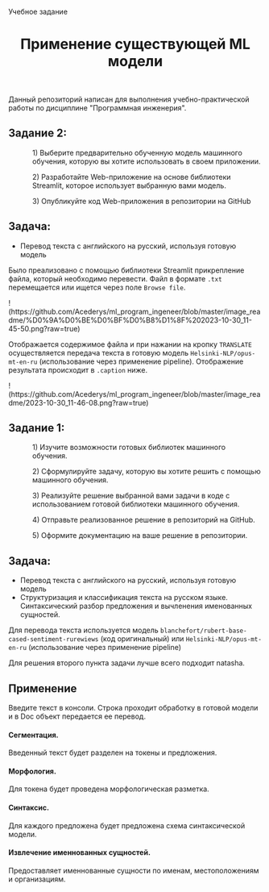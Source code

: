 <p>Учебное задание</p>  
<h1 align="center">Применение существующей ML модели</h1> <br>

<p>Данный репозиторий написан для выполнения учебно-практической работы по дисциплине "Программная инженерия".</p>
<h2>Задание 2:</h2>
<ul>
<ol>1) Выберите предварительно обученную модель машинного обучения, которую вы хотите использовать в своем приложении. </ol>
<ol>2) Разработайте Web-приложение на основе библиотеки Streamlit, которое использует выбранную вами модель. </ol>
<ol>3) Опубликуйте код Web-приложения в репозитории на GitHub </ol>
</ul>
<h2>Задача:</h2>
<ul>
<li>Перевод текста с английского на русский, используя готовую модель</li>
</ul>
<p>Было преализовано с помощью библиотеки Streamlit прикрепление файла, который необходимо перевести. Файл в формате  <code>.txt</code>  перемещается или ищется через поле <code>Browse file</code>. </p>
!(https://github.com/Acederys/ml_program_ingeneer/blob/master/image_readme/%D0%9A%D0%BE%D0%BF%D0%B8%D1%8F%202023-10-30_11-45-50.png?raw=true)
<p>Отображается содержимое файла и при нажании на кропку <code>TRANSLATE</code> осуществляется передача текста в готовую модель <code>Helsinki-NLP/opus-mt-en-ru</code> (использование через применение pipeline). Отображение результата происходит в <code>.caption</code> ниже.</p>
!(https://github.com/Acederys/ml_program_ingeneer/blob/master/image_readme/2023-10-30_11-46-08.png?raw=true)
<h2>Задание 1:</h2>
<ul>
<ol>1) Изучите возможности готовых библиотек машинного обучения. </ol>
<ol>2) Сформулируйте задачу, которую вы хотите решить с помощью машинного обучения. </ol>
<ol>3) Реализуйте решение выбранной вами задачи в коде с использованием готовой библиотеки машинного обучения. </ol>
<ol>4) Отправьте реализованное решение в репозиторий на GitHub. </ol>
<ol>5) Оформите документацию на ваше решение в репозитории. </ol>
</ul>
<h2>Задача:</h2>
<ul>
<li>Перевод текста с английского на русский, используя готовую модель</li>
<li>Структуризация и классификация текста на русском языке. Синтаксический разбор предложения и вычленения именованных сущностей.</li> 
</ul>
<p>Для перевода текста используется модель <code>blanchefort/rubert-base-cased-sentiment-rurewiews</code> (код оригинальный) или <code>Helsinki-NLP/opus-mt-en-ru</code> (использование через применение pipeline)</p>
<p>Для решения второго пункта задачи лучше всего подходит natasha.</p> 

<h2><b>Применение</b></h2>

<p>Введите текст в консоли. Строка проходит обработку в готовой модели и в Doc объект передается ее перевод.</p>

<h4>Сегментация.</h4> 

<p>Введенный текст будет разделен на токены и предложения. </p>

<h4>Морфология.</h4> 

<p>Для токена будет проведена морфологическая разметка. </p>

<h4>Синтаксис.</h4> 

<p>Для каждого предложена будет предложена схема синтаксической модели.</p> 

<h4>Извлечение именнованных сущностей. </h4>

<p>Предоставляет именнованные сущности по именам, местоположениям и организациям. </p>
